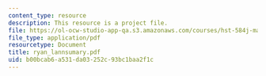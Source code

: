 ```yaml
---
content_type: resource
description: This resource is a project file.
file: https://ol-ocw-studio-app-qa.s3.amazonaws.com/courses/hst-584j-magnetic-resonance-analytic-biochemical-and-imaging-techniques-spring-2006/b00bcab6a531da03252c93bc1baa2f1c_ryan_lannsumary.pdf
file_type: application/pdf
resourcetype: Document
title: ryan_lannsumary.pdf
uid: b00bcab6-a531-da03-252c-93bc1baa2f1c
---
```

